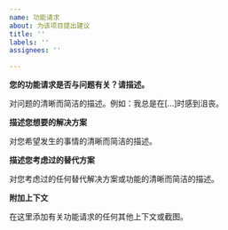 ```yaml
---
name: 功能请求
about: 为该项目提出建议
title: ''
labels: ''
assignees: ''

---
```


**您的功能请求是否与问题有关？请描述。**

对问题的清晰而简洁的描述。例如：我总是在[...]时感到沮丧。

**描述您想要的解决方案**

对您希望发生的事情的清晰而简洁的描述。

**描述您考虑过的替代方案**

对您考虑过的任何替代解决方案或功能的清晰而简洁的描述。

**附加上下文**

在这里添加有关功能请求的任何其他上下文或截图。